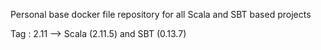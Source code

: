 Personal base docker file repository for all Scala and SBT based projects 

Tag : 2.11 --> Scala (2.11.5) and SBT (0.13.7)

